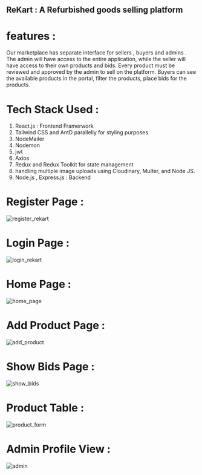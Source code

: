##      ReKart : A Refurbished goods selling platform
# features : 
Our marketplace has separate interface for sellers , buyers and admins . The admin will have access to the entire application, while the seller will have access to their own products and bids. Every product must be reviewed and approved by the admin to sell on the platform.
Buyers can see the available products in the portal, filter the products, place bids for the products.

# Tech Stack Used : 

1. React.js : Frontend Framerwork
2. Tailwind CSS and AntD parallelly for styling purposes
3. NodeMailer
4. Nodemon
5. jwt
6. Axios
7. Redux and Redux Toolkit for state management
8. handling multiple image uploads using Cloudinary, Multer, and Node JS.
9. Node.js , Express.js : Backend

# Register Page : 

![register_rekart](https://github.com/Adityaweb3/ReKart/assets/100551659/f74dfe4b-dfc0-44ff-83aa-e02e926807ce)

# Login Page : 

![login_rekart](https://github.com/Adityaweb3/ReKart/assets/100551659/da0c2c68-4832-444e-8d77-8923531950e1)

# Home Page : 
![home_page](https://github.com/Adityaweb3/ReKart/assets/100551659/1cffbc09-df31-4bef-b954-83dcaf350a9b)

# Add Product Page : 
![add_product](https://github.com/Adityaweb3/ReKart/assets/100551659/27422072-e5aa-47f9-a737-eadf25743162)

# Show Bids Page : 
![show_bids](https://github.com/Adityaweb3/ReKart/assets/100551659/c7ed1c09-eeb4-4473-88ba-6f5e63eaa1c1)


# Product Table :
![product_form](https://github.com/Adityaweb3/ReKart/assets/100551659/51abef2a-c21f-43a5-9039-f23aed2a2373)

# Admin Profile View : 
![admin](https://github.com/Adityaweb3/ReKart/assets/100551659/c2963b8b-23f8-41e4-a224-93a484b9cf40)







